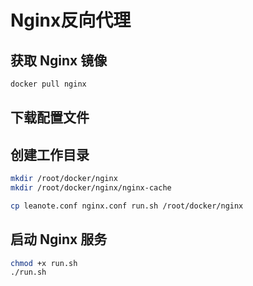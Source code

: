 # Nginx反向代理
## 获取 Nginx 镜像

``` bash
docker pull nginx
```
## 下载配置文件


## 创建工作目录

``` bash
mkdir /root/docker/nginx
mkdir /root/docker/nginx/nginx-cache

cp leanote.conf nginx.conf run.sh /root/docker/nginx
```
## 启动 Nginx 服务

``` bash
chmod +x run.sh
./run.sh
```
